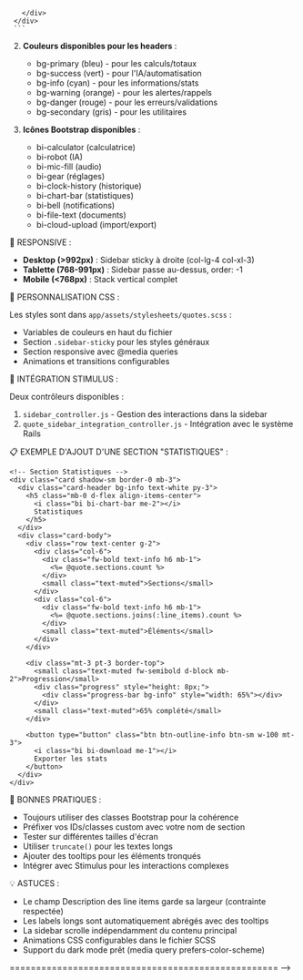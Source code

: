 <!--
  ===================================================
  GUIDE D'UTILISATION DE LA SIDEBAR AMÉLIORRÉE
  ===================================================

  Cette nouvelle structure de sidebar a été conçue pour être :
  ✅ Perfectly sticky/fixed selon les besoins
  ✅ Responsive (ordinateur + tablette)
  ✅ Extensible facilement
  ✅ Bien espacée et lisible
  ✅ Compatible avec votre système Rails + Bootstrap 5

  📐 STRUCTURE ACTUELLE :

  1. **Bloc Totaux** (card bg-primary)
     - Affichage des totaux HT/TTC en temps réel
     - Détail par section avec noms tronqués
     - Calculs automatiques TVA

  2. **Bloc Assistant IA** (card bg-success)
     - Sélection de section
     - Textarea pour description (reste large pour lisibilité)
     - Bouton d'analyse connecté au contrôleur Stimulus
     - Options avancées collapsibles (vocal, notes IA)

  3. **Section extensible** (pour futurs ajouts)
     - Template prêt à être déplié
     - Système de couleurs cohérent

  🔧 COMMENT AJOUTER UNE NOUVELLE SECTION :

  1. **Dupliquer le bloc template** :
     ```erb
     <div class="card shadow-sm border-0 mb-3">
       <div class="card-header bg-info text-white py-3">
         <h5 class="mb-0 d-flex align-items-center">
           <i class="bi bi-VOTRE-ICONE me-2"></i>
           Nom de votre section
         </h5>
       </div>
       <div class="card-body">
         <!-- Votre contenu ici -->
       </div>
     </div>
     ```

  2. **Couleurs disponibles pour les headers** :
     - bg-primary (bleu) - pour les calculs/totaux
     - bg-success (vert) - pour l'IA/automatisation
     - bg-info (cyan) - pour les informations/stats
     - bg-warning (orange) - pour les alertes/rappels
     - bg-danger (rouge) - pour les erreurs/validations
     - bg-secondary (gris) - pour les utilitaires

  3. **Icônes Bootstrap disponibles** :
     - bi-calculator (calculatrice)
     - bi-robot (IA)
     - bi-mic-fill (audio)
     - bi-gear (réglages)
     - bi-clock-history (historique)
     - bi-chart-bar (statistiques)
     - bi-bell (notifications)
     - bi-file-text (documents)
     - bi-cloud-upload (import/export)

  📱 RESPONSIVE :

  - **Desktop (>992px)** : Sidebar sticky à droite (col-lg-4 col-xl-3)
  - **Tablette (768-991px)** : Sidebar passe au-dessus, order: -1
  - **Mobile (<768px)** : Stack vertical complet

  🎨 PERSONNALISATION CSS :

  Les styles sont dans `app/assets/stylesheets/quotes.scss` :
  - Variables de couleurs en haut du fichier
  - Section `.sidebar-sticky` pour les styles généraux
  - Section responsive avec @media queries
  - Animations et transitions configurables

  🔌 INTÉGRATION STIMULUS :

  Deux contrôleurs disponibles :
  1. `sidebar_controller.js` - Gestion des interactions dans la sidebar
  2. `quote_sidebar_integration_controller.js` - Intégration avec le système Rails

  📋 EXEMPLE D'AJOUT D'UNE SECTION "STATISTIQUES" :

  ```erb
  <!-- Section Statistiques -->
  <div class="card shadow-sm border-0 mb-3">
    <div class="card-header bg-info text-white py-3">
      <h5 class="mb-0 d-flex align-items-center">
        <i class="bi bi-chart-bar me-2"></i>
        Statistiques
      </h5>
    </div>
    <div class="card-body">
      <div class="row text-center g-2">
        <div class="col-6">
          <div class="fw-bold text-info h6 mb-1">
            <%= @quote.sections.count %>
          </div>
          <small class="text-muted">Sections</small>
        </div>
        <div class="col-6">
          <div class="fw-bold text-info h6 mb-1">
            <%= @quote.sections.joins(:line_items).count %>
          </div>
          <small class="text-muted">Éléments</small>
        </div>
      </div>

      <div class="mt-3 pt-3 border-top">
        <small class="text-muted fw-semibold d-block mb-2">Progression</small>
        <div class="progress" style="height: 8px;">
          <div class="progress-bar bg-info" style="width: 65%"></div>
        </div>
        <small class="text-muted">65% complété</small>
      </div>

      <button type="button" class="btn btn-outline-info btn-sm w-100 mt-3">
        <i class="bi bi-download me-1"></i>
        Exporter les stats
      </button>
    </div>
  </div>
  ```

  🚀 BONNES PRATIQUES :

  - Toujours utiliser des classes Bootstrap pour la cohérence
  - Préfixer vos IDs/classes custom avec votre nom de section
  - Tester sur différentes tailles d'écran
  - Utiliser `truncate()` pour les textes longs
  - Ajouter des tooltips pour les éléments tronqués
  - Intégrer avec Stimulus pour les interactions complexes

  💡 ASTUCES :

  - Le champ Description des line items garde sa largeur (contrainte respectée)
  - Les labels longs sont automatiquement abrégés avec des tooltips
  - La sidebar scrolle indépendamment du contenu principal
  - Animations CSS configurables dans le fichier SCSS
  - Support du dark mode prêt (media query prefers-color-scheme)

  ===================================================
-->

